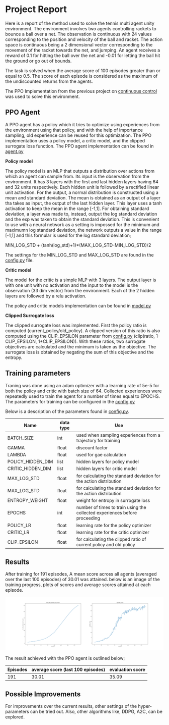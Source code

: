 # Project Report

Here is a report of the method used to solve the tennis multi agent unity environment. The environment involves two agents controlling rackets to bounce a ball over a net. The observation is continuous with 
24 values corresponding to the position and velocity of the ball and racket. The  action space is continuous being a 
2 dimensional vector corresponding to the movement of the racket towards the net, and jumping. An agent receives a 
reward of 0.1 for hitting the ball over the net and -0.01 for letting the ball hit the ground or go out of bounds.

The task is solved when the average score of 100 episodes greater than or equal to 0.5. The score of each episode is considered as the 
maximum of the undiscounted returns from the agents.

The PPO Implementation from the previous project on [continuous control](https://github.com/ldfrancis/continuous_control_PPO) was used to solve this environment.

## PPO Agent
A PPO agent has a policy which it tries to optimize using experiences from the environment using that policy, and with 
the help of importance sampling, old experience can be reused for this optimization. The PPO implementation uses a 
policy model, a critic model, and the clipped surrogate loss function. The PPO agent implementation can be found in [agent.py](ippo/agent.py)

**Policy model**

The policy model is an MLP that outputs a distribution over actions from which an agent can sample from. Its input is 
the observation from the environment. It has 3 layers with the first and last hidden layers having 64 and 32 units 
respectively. Each hidden unit is followed by a rectified linear unit activation. For the output, a normal distribution
is constructed using a mean and standard deviation. The mean is obtained as an output of a layer tha takes as input, 
the output of the last hidden layer. This layer uses a tanh activation to keep the mean in the range [-1,1]. For 
obtaining standard deviation, a layer was made to, instead, output the log standard deviation and the exp was taken 
to obtain the standard deviation. This is convenient to use with a neural network as a setting is impossed for the 
minimum and maximumn log standard deviation, the network outputs a value in the range [-1,1] and this formular is used 
for the log standard deviation;

MIN_LOG_STD + (tanh(log_std)+1)*(MAX_LOG_STD-MIN_LOG_STD)/2

The settings for the MIN_LOG_STD and MAX_LOG_STD are found in the [config.py](config.py) file.

**Critic model**

The model for the critic is a simple MLP with 3 layers. The output layer is with one unit with no activation and the input to the model is the observation (33 dim vector) from the environment. Each of the 2 hidden layers are followed by a relu activation.

The policy and critic models implementation can be found in [model.py](ippo/model.py)

**Clipped Surrogate loss**

The clipped surrogate loss was implemented. First the policy ratio is computed (current_policy/old_policy). A clipped version of this ratio is also computed using the CLIP_EPSILON parameter from [config.py](config.py) (clip(ratio, 1-CLIP_EPSILON, 1+CLIP_EPSILON)). With these ratios, two surrogate objectives are calculated and the minimum is taken as the objective. The surrogate loss is obtained by negating the sum of this objective and the entropy.


## Training parameters

Traning was done using an adam optimizer with a learning rate of 5e-5 for both the policy and critic with batch size of 64. Collected experiences were repeatedly used to train the agent for a number of times equal to EPOCHS. The parameters for training can be configured in the [config.py](config.py)

Below is a description of the parameters found in [config.py](config.py).

Name | data type | Use
--- | --- | ---
BATCH_SIZE | int | used when sampling experiences from a trajectory for training
GAMMA | float | discount factor
LAMBDA | float | used for gae calculation 
POLICY_HIDDEN_DIM | list | hidden layers for policy model
CRITIC_HIDDEN_DIM | list | hidden layers for critic model
MAX_LOG_STD | float | for calculating the standard deviation for the action distribution
MAX_LOG_STD | float | for calculating the standard deviation for the action distribution
ENTROPY_WEIGHT | float | weight for entropy in surrogate loss
EPOCHS | int | number of times to train using the collected experiences before proceeding
POLICY_LR | float | learning rate for the policy optimizer
CRITIC_LR | float | learning rate for the critic optimizer
CLIP_EPSILON | float | for calculating the clipped ratio of current policy and old policy


## Results

After training for 191 episodes, A mean score across all agents (averaged over the last 100 episodes) of 30.01 was attained.
below is an image of the training progress, plots of scores and average scores attained at each episode.

![plots/score_plot.png](plots/score_plot.png)

The result achieved with the PPO agent is outlined below;

Episodes | average score (last 100 episodes) | evaluation score
--- | --- | ---
191 | 30.01 | 35.09

## Possible Improvements

For improvements over the current results, other settings of the hyper-parameters can be tried out. Also, other algorithms like, DDPG, A2C, can be explored.